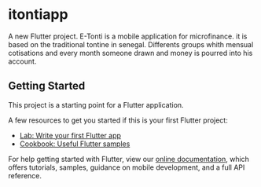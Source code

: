 # itontiapp

A new Flutter project.
E-Tonti is a mobile application for microfinance.
it is based on the traditional tontine in senegal. 
Differents groups whith mensual cotisations and every month someone drawn and money is pourred into his account. 

## Getting Started

This project is a starting point for a Flutter application.

A few resources to get you started if this is your first Flutter project:

- [Lab: Write your first Flutter app](https://flutter.dev/docs/get-started/codelab)
- [Cookbook: Useful Flutter samples](https://flutter.dev/docs/cookbook)

For help getting started with Flutter, view our
[online documentation](https://flutter.dev/docs), which offers tutorials,
samples, guidance on mobile development, and a full API reference.
